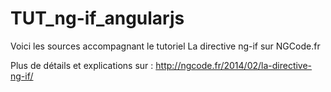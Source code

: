 TUT_ng-if_angularjs
==============

Voici les sources accompagnant le tutoriel La directive ng-if sur NGCode.fr

Plus de détails et explications sur :
http://ngcode.fr/2014/02/la-directive-ng-if/